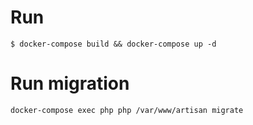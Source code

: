 # Run
```$ docker-compose build && docker-compose up -d```

# Run migration
```docker-compose exec php php /var/www/artisan migrate```